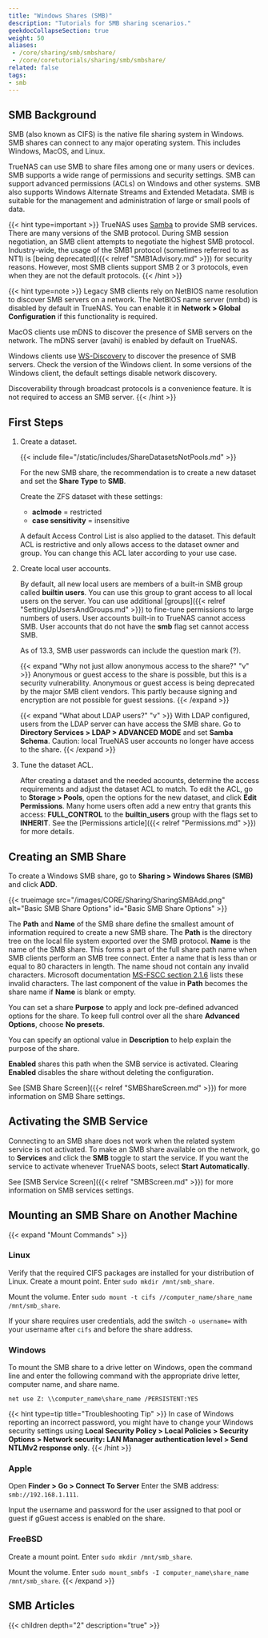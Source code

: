 ```yaml
---
title: "Windows Shares (SMB)"
description: "Tutorials for SMB sharing scenarios."
geekdocCollapseSection: true
weight: 50
aliases: 
 - /core/sharing/smb/smbshare/
 - /core/coretutorials/sharing/smb/smbshare/
related: false
tags:
- smb
---
```


## SMB Background

SMB (also known as CIFS) is the native file sharing system in Windows.
SMB shares can connect to any major operating system. This includes Windows, MacOS, and Linux.

TrueNAS can use SMB to share files among one or many users or devices.
SMB supports a wide range of permissions and security settings.
SMB can support advanced permissions (ACLs) on Windows and other systems.
SMB also supports Windows Alternate Streams and Extended Metadata.
SMB is suitable for the management and administration of large or small pools of data.  

{{< hint type=important >}}
TrueNAS uses [Samba](https://www.samba.org/) to provide SMB services.
There are many versions of the SMB protocol.
During SMB session negotiation, an SMB client attempts to negotiate the highest SMB protocol.
Industry-wide, the usage of the SMB1 protocol (sometimes referred to as NT1) is [being deprecated]({{< relref "SMB1Advisory.md" >}}) for security reasons.
However, most SMB clients support SMB 2 or 3 protocols, even when they are not the default protocols.
{{< /hint >}}

{{< hint type=note >}}
Legacy SMB clients rely on NetBIOS name resolution to discover SMB servers on a network.
The NetBIOS name server (nmbd) is disabled by default in TrueNAS.
You can enable it in **Network > Global Configuration** if this functionality is required.

MacOS clients use mDNS to discover the presence of SMB servers on the network.
The mDNS server (avahi) is enabled by default on TrueNAS.

Windows clients use [WS-Discovery](https://docs.oasis-open.org/ws-dd/ns/discovery/2009/01) to discover the presence of SMB servers.
Check the version of the Windows client.
In some versions of the Windows client, the default settings disable network discovery.

Discoverability through broadcast protocols is a convenience feature.
It is not required to access an SMB server.
{{< /hint >}}

## First Steps

1. Create a dataset.

   {{< include file="/static/includes/ShareDatasetsNotPools.md" >}}

   For the new SMB share, the recommendation is to create a new dataset and set the **Share Type** to **SMB**.

   Create the ZFS dataset with these settings:

   * **aclmode** = restricted
   * **case sensitivity** = insensitive

   A default Access Control List is also applied to the dataset.
   This default ACL is restrictive and only allows access to the dataset owner and group.
   You can change this ACL later according to your use case.

2. Create local user accounts.

   By default, all new local users are members of a built-in SMB group called **builtin users**.
   You can use this group to grant access to all local users on the server.
   You can use additional [groups]({{< relref "SettingUpUsersAndGroups.md" >}}) to fine-tune permissions to large numbers of users.
   User accounts built-in to TrueNAS cannot access SMB.
   User accounts that do not have the **smb** flag set cannot access SMB.

   As of 13.3, SMB user passwords can include the question mark (?).

   {{< expand "Why not just allow anonymous access to the share?" "v" >}}
   Anonymous or guest access to the share is possible, but this is a security vulnerability.
   Anonymous or guest access is being deprecated by the major SMB client vendors.
   This partly because signing and encryption are not possible for guest sessions.
   {{< /expand >}}

   {{< expand "What about LDAP users?" "v" >}}
   With LDAP configured, users from the LDAP server can have access the SMB share.
   Go to **Directory Services > LDAP > ADVANCED MODE** and set **Samba Schema**.
   Caution: local TrueNAS user accounts no longer have access to the share.
   {{< /expand >}}

3. Tune the dataset ACL.

   After creating a dataset and the needed accounts, determine the access requirements and adjust the dataset ACL to match.
   To edit the ACL, go to **Storage > Pools**, open the options for the new dataset, and click **Edit Permissions**.
   Many home users often add a new entry that grants this access: **FULL_CONTROL** to the **builtin_users** group with the flags set to **INHERIT**.
   See the [Permissions article]({{< relref "Permissions.md" >}}) for more details.

## Creating an SMB Share

To create a Windows SMB share, go to **Sharing > Windows Shares (SMB)** and click **ADD**.

{{< trueimage src="/images/CORE/Sharing/SharingSMBAdd.png" alt="Basic SMB Share Options" id="Basic SMB Share Options" >}}

The **Path** and **Name** of the SMB share define the smallest amount of information required to create a new SMB share.
The **Path** is the directory tree on the local file system exported over the SMB protocol.
**Name** is the name of the SMB share.
This forms a part of the full share path name when SMB clients perform an SMB tree connect.
Enter a name that is less than or equal to 80 characters in length.
The name shoud not contain any invalid characters.
Microsoft documentation [MS-FSCC section 2.1.6](https://learn.microsoft.com/en-us/openspecs/windows_protocols/ms-fscc/dc9978d7-6299-4c5a-a22d-a039cdc716ea) lists these invalid characters.
The last component of the value in **Path** becomes the share name if **Name** is blank or empty.

You can set a share **Purpose** to apply and lock pre-defined advanced options for the share.
To keep full control over all the share **Advanced Options**, choose **No presets**.

You can specify an optional value in **Description** to help explain the purpose of the share.

**Enabled** shares this path when the SMB service is activated.
Clearing **Enabled** disables the share without deleting the configuration.

See [SMB Share Screen]({{< relref "SMBShareScreen.md" >}}) for more information on SMB Share settings.

## Activating the SMB Service

Connecting to an SMB share does not work when the related system service is not activated.
To make an SMB share available on the network, go to **Services** and click the **SMB** toggle to start the service.
If you want the service to activate whenever TrueNAS boots, select **Start Automatically**.

See [SMB Service Screen]({{< relref "SMBScreen.md" >}}) for more information on SMB services settings.

## Mounting an SMB Share on Another Machine

{{< expand "Mount Commands" >}}
### Linux
Verify that the required CIFS packages are installed for your distribution of Linux.
Create a mount point. Enter `sudo mkdir /mnt/smb_share`.

Mount the volume. Enter `sudo mount -t cifs //computer_name/share_name /mnt/smb_share`.

If your share requires user credentials, add the switch `-o username=` with your username after `cifs` and before the share address.

### Windows
To mount the SMB share to a drive letter on Windows, open the command line and enter the following command with the appropriate drive letter, computer name, and share name.

```net use Z: \\computer_name\share_name /PERSISTENT:YES```

{{< hint type=tip title="Troubleshooting Tip" >}}
In case of Windows reporting an incorrect password, you might have to change your Windows security settings using **Local Security Policy > Local Policies > Security Options > Network security: LAN Manager authentication level > Send NTLMv2 response only**.
{{< /hint >}}

### Apple
Open **Finder > Go > Connect To Server**
Enter the SMB address: `smb://192.168.1.111`.

Input the username and password for the user assigned to that pool or guest if gGuest access is enabled on the share.

### FreeBSD
Create a mount point. Enter `sudo mkdir /mnt/smb_share`.

Mount the volume. Enter `sudo mount_smbfs -I computer_name\share_name /mnt/smb_share`.
{{< /expand >}}

## SMB Articles

{{< children depth="2" description="true" >}}
